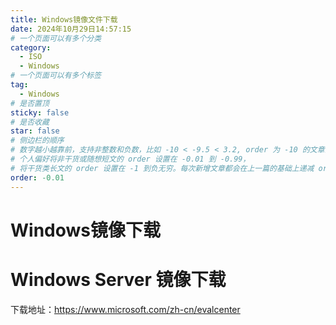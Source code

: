 ```yaml
---
title: Windows镜像文件下载
date: 2024年10月29日14:57:15
# 一个页面可以有多个分类
category:
  - ISO
  - Windows
# 一个页面可以有多个标签
tag:
  - Windows
# 是否置顶
sticky: false
# 是否收藏
star: false
# 侧边栏的顺序
# 数字越小越靠前，支持非整数和负数，比如 -10 < -9.5 < 3.2, order 为 -10 的文章会最靠上。
# 个人偏好将非干货或随想短文的 order 设置在 -0.01 到 -0.99，
# 将干货类长文的 order 设置在 -1 到负无穷。每次新增文章都会在上一篇的基础上递减 order 值。
order: -0.01
---
```

# Windows镜像下载

# Windows Server 镜像下载
下载地址：https://www.microsoft.com/zh-cn/evalcenter